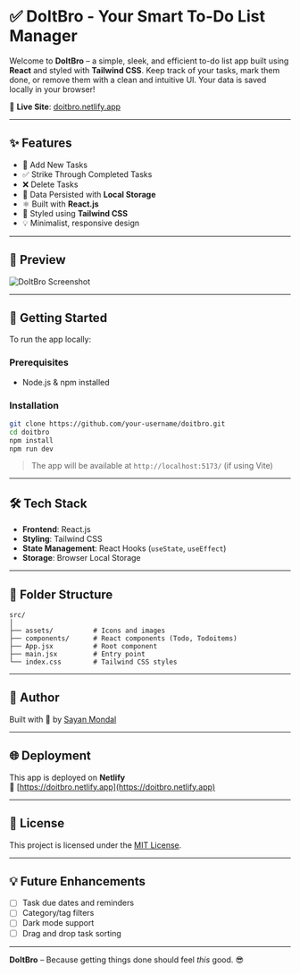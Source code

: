 # ✅ DoItBro - Your Smart To-Do List Manager

Welcome to **DoItBro** – a simple, sleek, and efficient to-do list app built using **React** and styled with **Tailwind CSS**. Keep track of your tasks, mark them done, or remove them with a clean and intuitive UI. Your data is saved locally in your browser!

🔗 **Live Site**: [doitbro.netlify.app](https://doitbro.netlify.app)

---

## ✨ Features

- 📝 Add New Tasks
- ✅ Strike Through Completed Tasks
- ❌ Delete Tasks
- 💾 Data Persisted with **Local Storage**
- ⚛️ Built with **React.js**
- 🎨 Styled using **Tailwind CSS**
- 💡 Minimalist, responsive design

---

## 📸 Preview

![DoItBro Screenshot](https://doitbro.netlify.app/preview.png) <!-- Replace with your actual screenshot or remove this section if unavailable -->

---

## 🚀 Getting Started

To run the app locally:

### Prerequisites

- Node.js & npm installed

### Installation

```bash
git clone https://github.com/your-username/doitbro.git
cd doitbro
npm install
npm run dev
```

> The app will be available at `http://localhost:5173/` (if using Vite)

---

## 🛠️ Tech Stack

- **Frontend**: React.js
- **Styling**: Tailwind CSS
- **State Management**: React Hooks (`useState`, `useEffect`)
- **Storage**: Browser Local Storage

---

## 📁 Folder Structure

```
src/
│
├── assets/          # Icons and images
├── components/      # React components (Todo, Todoitems)
├── App.jsx          # Root component
├── main.jsx         # Entry point
└── index.css        # Tailwind CSS styles
```

---

## 🙌 Author

Built with 💙 by [Sayan Mondal](https://www.linkedin.com/in/sayan-mondal-324a1835b/)

---

## 🌐 Deployment

This app is deployed on **Netlify**  
🔗 [https://doitbro.netlify.app](https://doitbro.netlify.app)

---

## 📃 License

This project is licensed under the [MIT License](LICENSE).

---

## 💡 Future Enhancements

- [ ] Task due dates and reminders
- [ ] Category/tag filters
- [ ] Dark mode support
- [ ] Drag and drop task sorting

---

**DoItBro** – Because getting things done should feel *this* good. 😎
